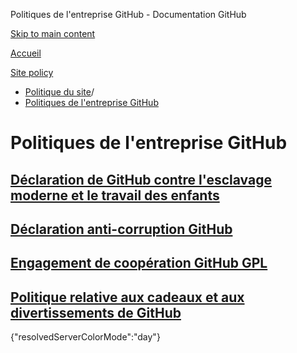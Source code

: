 Politiques de l'entreprise GitHub - Documentation GitHub

[Skip to main content](#main-content)

[Accueil](/fr)

[Site policy](/fr/site-policy)

* [Politique du site](/fr/site-policy)/
* [Politiques de l'entreprise GitHub](/fr/site-policy/github-company-policies)

Politiques de l'entreprise GitHub
==========

[Déclaration de GitHub contre l'esclavage moderne et le travail des enfants](/fr/site-policy/github-company-policies/github-statement-against-modern-slavery-and-child-labor)
----------

[Déclaration anti-corruption GitHub](/fr/site-policy/github-company-policies/github-anti-bribery-statement)
----------

[Engagement de coopération GitHub GPL](/fr/site-policy/github-company-policies/github-gpl-cooperation-commitment)
----------

[Politique relative aux cadeaux et aux divertissements de GitHub](/fr/site-policy/github-company-policies/github-gifts-and-entertainment-policy)
----------

{"resolvedServerColorMode":"day"}
